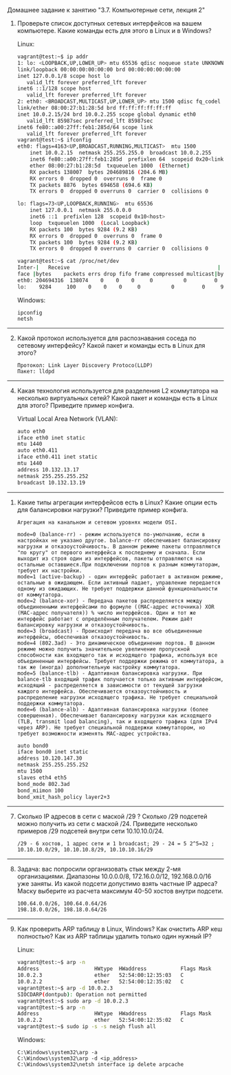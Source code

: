Домашнее задание к занятию "3.7. Компьютерные сети, лекция 2"

1. Проверьте список доступных сетевых интерфейсов на вашем компьютере. Какие команды есть для этого в Linux и в Windows?
    
    Linux:    

    ```bash
    vagrant@test:~$ ip addr
    1: lo: <LOOPBACK,UP,LOWER_UP> mtu 65536 qdisc noqueue state UNKNOWN group default qlen 1000
    link/loopback 00:00:00:00:00:00 brd 00:00:00:00:00:00
    inet 127.0.0.1/8 scope host lo
       valid_lft forever preferred_lft forever
    inet6 ::1/128 scope host 
       valid_lft forever preferred_lft forever
    2: eth0: <BROADCAST,MULTICAST,UP,LOWER_UP> mtu 1500 qdisc fq_codel state UP group default qlen 1000
    link/ether 08:00:27:b1:28:5d brd ff:ff:ff:ff:ff:ff
    inet 10.0.2.15/24 brd 10.0.2.255 scope global dynamic eth0
       valid_lft 85987sec preferred_lft 85987sec
    inet6 fe80::a00:27ff:feb1:285d/64 scope link 
       valid_lft forever preferred_lft forever
    vagrant@test:~$ ifconfig 
    eth0: flags=4163<UP,BROADCAST,RUNNING,MULTICAST>  mtu 1500
        inet 10.0.2.15  netmask 255.255.255.0  broadcast 10.0.2.255
        inet6 fe80::a00:27ff:feb1:285d  prefixlen 64  scopeid 0x20<link>
        ether 08:00:27:b1:28:5d  txqueuelen 1000  (Ethernet)
        RX packets 138007  bytes 204689816 (204.6 MB)
        RX errors 0  dropped 0  overruns 0  frame 0
        TX packets 8876  bytes 694658 (694.6 KB)
        TX errors 0  dropped 0 overruns 0  carrier 0  collisions 0

    lo: flags=73<UP,LOOPBACK,RUNNING>  mtu 65536
        inet 127.0.0.1  netmask 255.0.0.0
        inet6 ::1  prefixlen 128  scopeid 0x10<host>
        loop  txqueuelen 1000  (Local Loopback)
        RX packets 100  bytes 9284 (9.2 KB)
        RX errors 0  dropped 0  overruns 0  frame 0
        TX packets 100  bytes 9284 (9.2 KB)
        TX errors 0  dropped 0 overruns 0  carrier 0  collisions 0

    vagrant@test:~$ cat /proc/net/dev
    Inter-|   Receive                                                |  Transmit
    face |bytes    packets errs drop fifo frame compressed multicast|bytes    packets errs drop fifo colls carrier compressed
    eth0: 204694316  138074    0    0    0     0          0         0   699280    8927    0    0    0     0       0          0
    lo:    9284     100    0    0    0     0          0         0     9284     100    0    0    0     0       0          0 
    ```
    
    Windows:
   
    ```commandline
    ipconfig
    netsh
    ```

***

2. Какой протокол используется для распознавания соседа по сетевому интерфейсу? Какой пакет и команды есть в Linux для этого?

    ```text
    Протокол: Link Layer Discovery Protoco(LLDP)
    Пакет: lldpd
    ```   
***

4. Какая технология используется для разделения L2 коммутатора на несколько виртуальных сетей? Какой пакет и команды есть в Linux для этого? Приведите пример конфига.

    Virtual Local Area Network (VLAN):
    ```bash
    auto eth0
    iface eth0 inet static
    mtu 1440
    auto eth0.411
    iface eth0.411 inet static
    mtu 1440
    address 10.132.13.17
    netmask 255.255.255.252
    broadcast 10.132.13.19
    ```
***

1. Какие типы агрегации интерфейсов есть в Linux? Какие опции есть для балансировки нагрузки? Приведите пример конфига.
    
    ```text
    Агрегация на канальном и сетевом уровнях модели OSI.
    ```
    ```text
    mode=0 (balance-rr) - режим используется по-умолчанию, если в настройках не указано другое. balance-rr обеспечивает балансировку нагрузки и отказоустойчивость. В данном режиме пакеты отправляются "по кругу" от первого интерфейса к последнему и сначала. Если выходит из строя один из интерфейсов, пакеты отправляются на остальные оставшиеся.При подключении портов к разным коммутаторам, требует их настройки.
    mode=1 (active-backup) - один интерфейс работает в активном режиме, остальные в ожидающем. Если активный падает, управление передается одному из ожидающих. Не требует поддержки данной функциональности от коммутатора.
    mode=2 (balance-xor) - Передача пакетов распределяется между объединенными интерфейсами по формуле ((MAC-адрес источника) XOR (MAC-адрес получателя)) % число интерфейсов. Один и тот же интерфейс работает с определённым получателем. Режим даёт балансировку нагрузки и отказоустойчивость.
    mode=3 (broadcast) - Происходит передача во все объединенные интерфейсы, обеспечивая отказоустойчивость.
    mode=4 (802.3ad) - Это динамическое объединение портов. В данном режиме можно получить значительное увеличение пропускной способности как входящего так и исходящего трафика, используя все объединенные интерфейсы. Требует поддержки режима от коммутатора, а так же (иногда) дополнительную настройку коммутатора.
    mode=5 (balance-tlb) - Адаптивная балансировка нагрузки. При balance-tlb входящий трафик получается только активным интерфейсом, исходящий - распределяется в зависимости от текущей загрузки каждого интерфейса. Обеспечивается отказоустойчивость и распределение нагрузки исходящего трафика. Не требует специальной поддержки коммутатора.
    mode=6 (balance-alb) - Адаптивная балансировка нагрузки (более совершенная). Обеспечивает балансировку нагрузки как исходящего (TLB, transmit load balancing), так и входящего трафика (для IPv4 через ARP). Не требует специальной поддержки коммутатором, но требует возможности изменять MAC-адрес устройства.
    ```
    ```bash
    auto bond0
    iface bond0 inet static
    address 10.120.147.30
    netmask 255.255.255.252
    mtu 1500
    slaves eth4 eth5
    bond_mode 802.3ad
    bond_miimon 100
    bond_xmit_hash_policy layer2+3
    ```
***

7. Сколько IP адресов в сети с маской /29 ? Сколько /29 подсетей можно получить из сети с маской /24. Приведите несколько примеров /29 подсетей внутри сети 10.10.10.0/24.

    ```text
    /29 - 6 хостов, 1 адрес сети и 1 broadcast; 29 - 24 = 5 2^5=32 ; 10.10.10.0/29, 10.10.10.8/29, 10.10.10.16/29    
    ```
***

8. Задача: вас попросили организовать стык между 2-мя организациями. Диапазоны 10.0.0.0/8, 172.16.0.0/12, 192.168.0.0/16 уже заняты. Из какой подсети допустимо взять частные IP адреса? Маску выберите из расчета максимум 40-50 хостов внутри подсети.
    
    ```text    
    100.64.0.0/26, 100.64.0.64/26
    198.18.0.0/26, 198.18.0.64/26
    ```
***

9. Как проверить ARP таблицу в Linux, Windows? Как очистить ARP кеш полностью? Как из ARP таблицы удалить только один нужный IP?
   
    Linux:  
   
    ```bash
    vagrant@test:~$ arp -n
    Address                  HWtype  HWaddress           Flags Mask            Iface
    10.0.2.3                 ether   52:54:00:12:35:03   C                     eth0
    10.0.2.2                 ether   52:54:00:12:35:02   C                     eth0
    vagrant@test:~$ arp -d 10.0.2.3
    SIOCDARP(dontpub): Operation not permitted
    vagrant@test:~$ sudo arp -d 10.0.2.3
    vagrant@test:~$ arp -n
    Address                  HWtype  HWaddress           Flags Mask            Iface
    10.0.2.2                 ether   52:54:00:12:35:02   C                     eth0
    vagrant@test:~$ sudo ip -s -s neigh flush all
    ```
   
    Windows:
    ```commandline
    C:\Windows\system32\arp -a
    C:\Windows\system32\arp -d <ip_address>
    C:\Windows\system32\netsh interface ip delete arpcache
    ```



